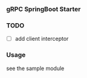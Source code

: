 ### gRPC SpringBoot Starter

### TODO

- [ ] add client interceptor


### Usage

see the sample module